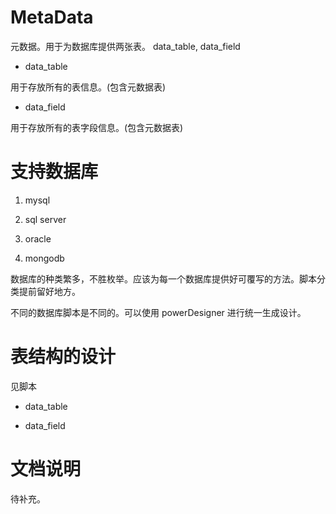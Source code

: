 # MetaData

元数据。用于为数据库提供两张表。 data_table, data_field

- data_table

用于存放所有的表信息。(包含元数据表)

- data_field

用于存放所有的表字段信息。(包含元数据表)


# 支持数据库

1. mysql

2. sql server

3. oracle

4. mongodb

数据库的种类繁多，不胜枚举。应该为每一个数据库提供好可覆写的方法。脚本分类提前留好地方。

不同的数据库脚本是不同的。可以使用 powerDesigner 进行统一生成设计。

# 表结构的设计

见脚本

- data_table

- data_field

# 文档说明

待补充。


